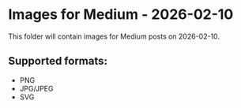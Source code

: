 # Images for Medium - 2026-02-10

This folder will contain images for Medium posts on 2026-02-10.

## Supported formats:
- PNG
- JPG/JPEG
- SVG
